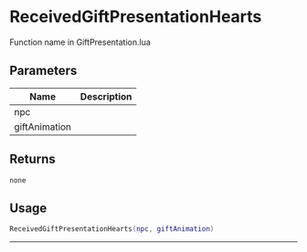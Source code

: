 # ReceivedGiftPresentationHearts

Function name in GiftPresentation.lua

## Parameters

| Name          | Description |
| ------------- | ----------- |
| npc           |             |
| giftAnimation |             |

## Returns

`none`

## Usage

```lua
ReceivedGiftPresentationHearts(npc, giftAnimation)
```

---
